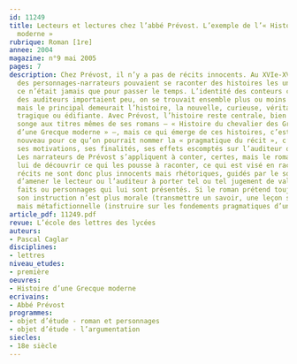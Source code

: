 ```yaml
---
id: 11249
title: Lecteurs et lectures chez l’abbé Prévost. L’exemple de l’« Histoire d’une Grecque
  moderne »
rubrique: Roman [1re]
annee: 2004
magazine: n°9 mai 2005
pages: 7
description: Chez Prévost, il n’y a pas de récits innocents. Au XVIe-XVIIe siècle,
  des personnages-narrateurs pouvaient se raconter des histoires les uns aux autres,
  ce n’était jamais que pour passer le temps. L’identité des conteurs comme celle
  des auditeurs importaient peu, on se trouvait ensemble plus ou moins par hasard,
  mais le principal demeurait l’histoire, la nouvelle, curieuse, véritable, comique,
  tragique ou édifiante. Avec Prévost, l’histoire reste centrale, bien sûr – que l’on
  songe aux titres mêmes de ses romans – « Histoire du chevalier des Grieux », « Histoire
  d’une Grecque moderne » –, mais ce qui émerge de ces histoires, c’est un intérêt
  nouveau pour ce qu’on pourrait nommer la « pragmatique du récit », c’est-à-dire
  ses motivations, ses finalités, ses effets escomptés sur l’auditeur ou le lecteur.
  Les narrateurs de Prévost s’appliquent à conter, certes, mais le romancier s’efforce
  lui de découvrir ce qui les pousse à raconter, ce qui est visé en racontant. Les
  récits ne sont donc plus innocents mais rhétoriques, guidés par le souci de persuader,
  d’amener le lecteur ou l’auditeur à porter tel ou tel jugement de valeur sur les
  faits ou personnages qui lui sont présentés. Si le roman prétend toujours instruire,
  son instruction n’est plus morale (transmettre un savoir, une leçon sur les hommes),
  mais métafictionnelle (instruire sur les fondements pragmatiques d’un récit).
article_pdf: 11249.pdf
revue: L’école des lettres des lycées
auteurs:
- Pascal Caglar
disciplines:
- lettres
niveau_etudes:
- première
oeuvres:
- Histoire d’une Grecque moderne
ecrivains:
- Abbé Prévost
programmes:
- objet d’étude - roman et personnages
- objet d’étude - l’argumentation
siecles:
- 18e siècle
---
```

